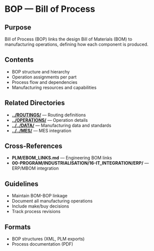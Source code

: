 # BOP — Bill of Process

## Purpose
Bill of Process (BOP) links the design Bill of Materials (BOM) to manufacturing operations, defining how each component is produced.

## Contents
- BOP structure and hierarchy
- Operation assignments per part
- Process flow and dependencies
- Manufacturing resources and capabilities

## Related Directories
- **[../ROUTINGS/](../ROUTINGS/)** — Routing definitions
- **[../OPERATIONS/](../OPERATIONS/)** — Operation details
- **[../../DATA/](../../DATA/)** — Manufacturing data and standards
- **[../../MES/](../../MES/)** — MES integration

## Cross-References
- **PLM/EBOM_LINKS.md** — Engineering BOM links
- **00-PROGRAM/INDUSTRIALISATION/16-IT_INTEGRATION/ERP/** — ERP/MBOM integration

## Guidelines
- Maintain BOM-BOP linkage
- Document all manufacturing operations
- Include make/buy decisions
- Track process revisions

## Formats
- BOP structures (XML, PLM exports)
- Process documentation (PDF)
